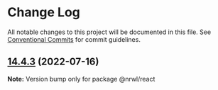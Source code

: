 # Change Log

All notable changes to this project will be documented in this file.
See [Conventional Commits](https://conventionalcommits.org) for commit guidelines.

## [14.4.3](https://github.com/nrwl/nx/compare/14.4.2...14.4.3) (2022-07-16)

**Note:** Version bump only for package @nrwl/react
